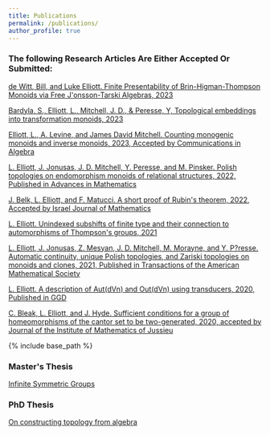 ```yaml
---
title: Publications
permalink: /publications/
author_profile: true
---
```


### The following Research Articles Are Either Accepted Or Submitted:


[de Witt, Bill, and Luke Elliott. Finite Presentability of Brin-Higman-Thompson Monoids via Free J\'onsson-Tarski Algebras, 2023](https://arxiv.org/abs/2303.16044)

[Bardyla, S., Elliott, L., Mitchell, J. D., & Peresse, Y, Topological embeddings into transformation monoids, 2023](https://arxiv.org/abs/2302.08988)

[Elliott, L., A. Levine, and James David Mitchell. Counting monogenic monoids and inverse monoids, 2023, Accepted by Communications in Algebra](https://arxiv.org/abs/2303.12387)


[L. Elliott, J. Jonusas, J. D. Mitchell, Y. Peresse, and M. Pinsker. Polish topologies on endomorphism monoids of relational structures, 2022, Published in Advances in Mathematics](https://arxiv.org/abs/2203.11577)

[J. Belk, L. Elliott, and F. Matucci. A short proof of Rubin's theorem, 2022, Accepted by Israel Journal of Mathematics](https://arxiv.org/abs/2203.05930)

[L. Elliott. Unindexed subshifts of finite type and their connection to automorphisms of Thompson's groups, 2021](https://arxiv.org/abs/2112.13359)

[L. Elliott, J. Jonusas, Z. Mesyan, J. D. Mitchell, M. Morayne, and Y. P?resse. Automatic continuity, unique Polish topologies, and Zariski topologies on monoids and clones, 2021, Published in Transactions of the American Mathematical Society](https://arxiv.org/abs/1912.07029)

[L. Elliott. A description of Aut(dVn) and Out(dVn) using transducers, 2020, Published in GGD](https://arxiv.org/abs/2009.05450)

[C. Bleak, L. Elliott, and J. Hyde. Sufficient conditions for a group of homeomorphisms of the cantor set to be two-generated, 2020, accepted by Journal of the Institute of Mathematics of Jussieu](https://arxiv.org/abs/2008.04791)

{% include base_path %}


### Master's Thesis
[Infinite Symmetric Groups](https://le27.github.io/Luke-Elliott/files/Luke_Masters_Dissertation.pdf)


### PhD Thesis
[On constructing topology from algebra](https://le27.github.io/Luke-Elliott/files/Thesis%20subaru.pdf)
